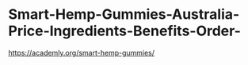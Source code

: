 # Smart-Hemp-Gummies-Australia-Price-Ingredients-Benefits-Order-
https://academly.org/smart-hemp-gummies/
